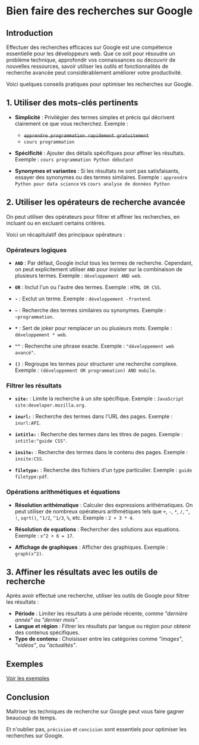 # Bien faire des recherches sur Google

## Introduction

Effectuer des recherches efficaces sur Google est une compétence essentielle pour les développeurs web. Que ce soit pour résoudre un problème technique, approfondir vos connaissances ou découvrir de nouvelles ressources, savoir utiliser les outils et fonctionnalités de recherche avancée peut considérablement améliorer votre productivité.

Voici quelques conseils pratiques pour optimiser les recherches sur Google.

## 1. Utiliser des mots-clés pertinents

- **Simplicité** : Privilégier des termes simples et précis qui décrivent clairement ce que vous recherchez.
  Exemple :

  - ~~`apprendre programmation rapidement gratuitement`~~
  - `cours programmation`

- **Spécificité** : Ajouter des détails spécifiques pour affiner les résultats.
  Exemple : `cours programmation Python débutant`

- **Synonymes et variantes** : Si les résultats ne sont pas satisfaisants, essayer des synonymes ou des termes similaires.
  Exemple : `apprendre Python pour data science` vs `cours analyse de données Python`

## 2. Utiliser les opérateurs de recherche avancée

On peut utiliser des opérateurs pour filtrer et affiner les recherches, en incluant ou en excluant certains critères.

Voici un récapitulatif des principaux opérateurs :

### **Opérateurs logiques**

- **`AND`** : Par défaut, Google inclut tous les termes de recherche.
  Cependant, on peut explicitement utiliser `AND` pour insister sur la combinaison de plusieurs termes.
  Exemple : `développement AND web`.

- **`OR`** : Inclut l'un ou l'autre des termes.
  Exemple : `HTML OR CSS`.

- **`-`** : Exclut un terme.
  Exemple : `développement -frontend`.

- **`~`** : Recherche des termes similaires ou synonymes.
  Exemple : `~programmation`.

- **`*`** : Sert de joker pour remplacer un ou plusieurs mots.
  Exemple : `développement * web`.

- **`""`** : Recherche une phrase exacte.
  Exemple : `"développement web avancé"`.

- **`()`** : Regroupe les termes pour structurer une recherche complexe.
  Exemple : `(développement OR programmation) AND mobile`.

### **Filtrer les résultats**

- **`site:`** : Limite la recherche à un site spécifique.
  Exemple : `JavaScript site:developer.mozilla.org`.

- **`inurl:`** : Recherche des termes dans l'URL des pages.
  Exemple : `inurl:API`.

- **`intitle:`** : Recherche des termes dans les titres de pages.
  Exemple : `intitle:"guide CSS"`.

- **`insite:`** : Recherche des termes dans le contenu des pages.
  Exemple : `insite:CSS`.

- **`filetype:`** : Recherche des fichiers d'un type particulier.
  Exemple : `guide filetype:pdf`.

### **Opérations arithmétiques et équations**

- **Résolution arithématique** : Calculer des expressions arithématiques.
  On peut utiliser de nombreux opérateurs arithmétiques tels que `+`, `-`, `*`, `/`, `^`, `!`, `sqrt()`, `^1/2`, `^1/3`, `%`, etc.
  Exemple : `2 + 3 * 4`.

- **Résolution de equations** : Rechercher des solutions aux equations.
  Exemple : `x^2 + 6 = 17`.

- **Affichage de graphiques** : Afficher des graphiques.
  Exemple : `graph(x^2)`.

## 3. Affiner les résultats avec les outils de recherche

Après avoir effectué une recherche, utiliser les outils de Google pour filtrer les résultats :

- **Période** : Limiter les résultats à une période récente, comme _"dernière année"_ ou _"dernier mois"_.
- **Langue et région** : Filtrer les résultats par langue ou région pour obtenir des contenus spécifiques.
- **Type de contenu** : Choisisser entre les catégories comme _"images"_, _"vidéos"_, ou _"actualités"_.

## Exemples

[Voir les exemples](./exemples.md)

## Conclusion

Maîtriser les techniques de recherche sur Google peut vous faire gagner beaucoup de temps.

Et n'oublier pas, `précision` et `concision` sont essentiels pour optimiser les recherches sur Google.
